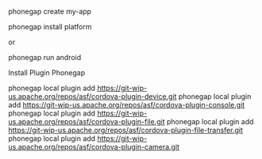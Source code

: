 phonegap create my-app


phonegap install platform 

or

phonegap run android



Install Plugin Phonegap

phonegap local plugin add https://git-wip-us.apache.org/repos/asf/cordova-plugin-device.git 
phonegap local plugin add https://git-wip-us.apache.org/repos/asf/cordova-plugin-console.git
phonegap local plugin add https://git-wip-us.apache.org/repos/asf/cordova-plugin-file.git
phonegap local plugin add https://git-wip-us.apache.org/repos/asf/cordova-plugin-file-transfer.git
phonegap local plugin add https://git-wip-us.apache.org/repos/asf/cordova-plugin-camera.git
